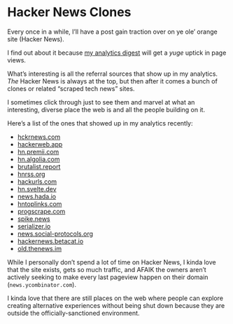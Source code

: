 # Hacker News Clones

Every once in a while, I’ll have a post gain traction over on ye ole’ orange site (Hacker News).

I find out about it because [my analytics digest](https://blog.jim-nielsen.com/2022/netlify-analytics-email-digest/) will get a _yuge_ uptick in page views. 

What’s interesting is all the referral sources that show up in my analytics. _The_ Hacker News is always at the top, but then after it comes a bunch of clones or related “scraped tech news” sites.

I sometimes click through just to see them and marvel at what an interesting, diverse place the web is and all the people building on it.

Here’s a list of the ones that showed up in my analytics recently:

- [hckrnews.com](https://hckrnews.com)
- [hackerweb.app](https://hackerweb.app)
- [hn.premii.com](https://hn.premii.com)
- [hn.algolia.com](https://hn.algolia.com)
- [brutalist.report](https://brutalist.report)
- [hnrss.org](https://hnrss.github.io)
- [hackurls.com](https://hackurls.com)
- [hn.svelte.dev](https://hn.svelte.dev/top/1)
- [news.hada.io](https://news.hada.io)
- [hntoplinks.com](https://hntoplinks.com)
- [progscrape.com](https://progscrape.com)
- [spike.news](https://spike.news)
- [serializer.io](https://serializer.io)
- [news.social-protocols.org](https://news.social-protocols.org)
- [hackernews.betacat.io](https://hackernews.betacat.io)
- [old.thenews.im](https://old.thenews.im)

While I personally don’t spend a lot of time on Hacker News, I kinda love that the site exists, gets so much traffic, and AFAIK the owners aren’t actively seeking to make every last pageview happen on their domain (`news.ycombinator.com`).

I kinda love that there are still places on the web where people can explore creating alternative experiences without being shut down because they are outside the officially-sanctioned environment.